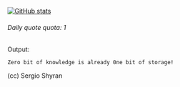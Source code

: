 [![GitHub stats](https://github-readme-stats.vercel.app/api?username=sshyran&show_icons=true&theme=tokyonight)](https://github.com/sshyran/readme-stats-reader)


###### Daily quote quota: 1
Output: 
``` 
Zero bit of knowledge is already 0ne bit of storage! 
```
(cc) Sergio Shyran


<!--
**sshyran/sshyran** is a ✨ _special_ ✨ repository because its `README.md` (this file) appears on your GitHub profile.

Here are some ideas to get you started:

- 🔭 I’m currently working on ...
- 🌱 I’m currently learning ...
- 👯 I’m looking to collaborate on ...
- 🤔 I’m looking for help with ...
- 💬 Ask me about ...
- 📫 How to reach me: ...
- 😄 Pronouns: ...
- ⚡ Fun fact: ...
-->
